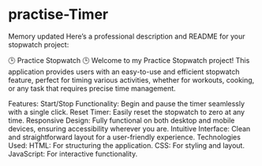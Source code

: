 # practise-Timer

Memory updated
Here’s a professional description and README for your stopwatch project:

🕒 Practice Stopwatch 🕒
Welcome to my Practice Stopwatch project! This application provides users with an easy-to-use and efficient stopwatch feature, perfect for timing various activities, whether for workouts, cooking, or any task that requires precise time management.

Features:
Start/Stop Functionality: Begin and pause the timer seamlessly with a single click.
Reset Timer: Easily reset the stopwatch to zero at any time.
Responsive Design: Fully functional on both desktop and mobile devices, ensuring accessibility wherever you are.
Intuitive Interface: Clean and straightforward layout for a user-friendly experience.
Technologies Used:
HTML: For structuring the application.
CSS: For styling and layout.
JavaScript: For interactive functionality.
